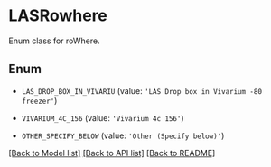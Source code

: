 # LASRowhere

Enum class for roWhere.

## Enum

* `LAS_DROP_BOX_IN_VIVARIU` (value: `'LAS Drop box in Vivarium -80 freezer'`)

* `VIVARIUM_4C_156` (value: `'Vivarium 4c 156'`)

* `OTHER_SPECIFY_BELOW` (value: `'Other (Specify below)'`)

[[Back to Model list]](../README.md#documentation-for-models) [[Back to API list]](../README.md#documentation-for-api-endpoints) [[Back to README]](../README.md)


